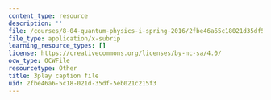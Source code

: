```yaml
---
content_type: resource
description: ''
file: /courses/8-04-quantum-physics-i-spring-2016/2fbe46a65c18021d35df5eb021c215f3_S9RjSQro2e0.srt
file_type: application/x-subrip
learning_resource_types: []
license: https://creativecommons.org/licenses/by-nc-sa/4.0/
ocw_type: OCWFile
resourcetype: Other
title: 3play caption file
uid: 2fbe46a6-5c18-021d-35df-5eb021c215f3
---
```

